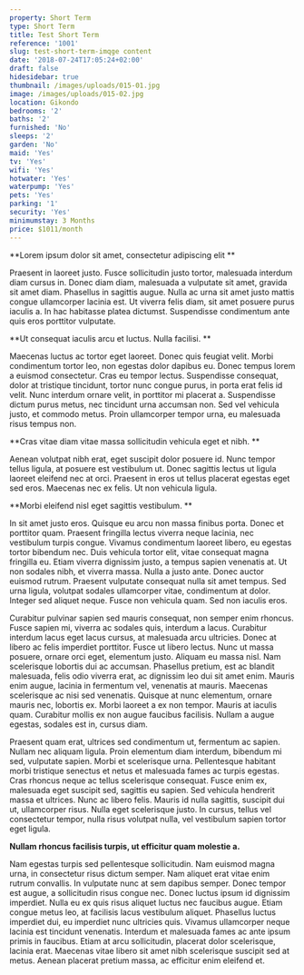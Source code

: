 ```yaml
---
property: Short Term
type: Short Term
title: Test Short Term
reference: '1001'
slug: test-short-term-imqge content
date: '2018-07-24T17:05:24+02:00'
draft: false
hidesidebar: true
thumbnail: /images/uploads/015-01.jpg
image: /images/uploads/015-02.jpg
location: Gikondo
bedrooms: '2'
baths: '2'
furnished: 'No'
sleeps: '2'
garden: 'No'
maid: 'Yes'
tv: 'Yes'
wifi: 'Yes'
hotwater: 'Yes'
waterpump: 'Yes'
pets: 'Yes'
parking: '1'
security: 'Yes'
minimumstay: 3 Months
price: $1011/month
---
```





**Lorem ipsum dolor sit amet, consectetur adipiscing elit **

Praesent in laoreet justo. Fusce sollicitudin justo tortor, malesuada interdum diam cursus in. Donec diam diam, malesuada a vulputate sit amet, gravida sit amet diam. Phasellus in sagittis augue. Nulla ac urna sit amet justo mattis congue ullamcorper lacinia est. Ut viverra felis diam, sit amet posuere purus iaculis a. In hac habitasse platea dictumst. Suspendisse condimentum ante quis eros porttitor vulputate.



**Ut consequat iaculis arcu et luctus. Nulla facilisi. **

Maecenas luctus ac tortor eget laoreet. Donec quis feugiat velit. Morbi condimentum tortor leo, non egestas dolor dapibus eu. Donec tempus lorem a euismod consectetur. Cras eu tempor lectus. Suspendisse consequat, dolor at tristique tincidunt, tortor nunc congue purus, in porta erat felis id velit. Nunc interdum ornare velit, in porttitor mi placerat a. Suspendisse dictum purus metus, nec tincidunt urna accumsan non. Sed vel vehicula justo, et commodo metus. Proin ullamcorper tempor urna, eu malesuada risus tempus non.



**Cras vitae diam vitae massa sollicitudin vehicula eget et nibh. **

Aenean volutpat nibh erat, eget suscipit dolor posuere id. Nunc tempor tellus ligula, at posuere est vestibulum ut. Donec sagittis lectus ut ligula laoreet eleifend nec at orci. Praesent in eros ut tellus placerat egestas eget sed eros. Maecenas nec ex felis. Ut non vehicula ligula.



**Morbi eleifend nisl eget sagittis vestibulum. **

In sit amet justo eros. Quisque eu arcu non massa finibus porta. Donec et porttitor quam. Praesent fringilla lectus viverra neque lacinia, nec vestibulum turpis congue. Vivamus condimentum laoreet libero, eu egestas tortor bibendum nec. Duis vehicula tortor elit, vitae consequat magna fringilla eu. Etiam viverra dignissim justo, a tempus sapien venenatis at. Ut non sodales nibh, et viverra massa. Nulla a justo ante. Donec auctor euismod rutrum. Praesent vulputate consequat nulla sit amet tempus. Sed urna ligula, volutpat sodales ullamcorper vitae, condimentum at dolor. Integer sed aliquet neque. Fusce non vehicula quam. Sed non iaculis eros.



Curabitur pulvinar sapien sed mauris consequat, non semper enim rhoncus. Fusce sapien mi, viverra ac sodales quis, interdum a lacus. Curabitur interdum lacus eget lacus cursus, at malesuada arcu ultricies. Donec at libero ac felis imperdiet porttitor. Fusce ut libero lectus. Nunc ut massa posuere, ornare orci eget, elementum justo. Aliquam eu massa nisl. Nam scelerisque lobortis dui ac accumsan. Phasellus pretium, est ac blandit malesuada, felis odio viverra erat, ac dignissim leo dui sit amet enim. Mauris enim augue, lacinia in fermentum vel, venenatis at mauris. Maecenas scelerisque ac nisi sed venenatis. Quisque at nunc elementum, ornare mauris nec, lobortis ex. Morbi laoreet a ex non tempor. Mauris at iaculis quam. Curabitur mollis ex non augue faucibus facilisis. Nullam a augue egestas, sodales est in, cursus diam.



Praesent quam erat, ultrices sed condimentum ut, fermentum ac sapien. Nullam nec aliquam ligula. Proin elementum diam interdum, bibendum mi sed, vulputate sapien. Morbi et scelerisque urna. Pellentesque habitant morbi tristique senectus et netus et malesuada fames ac turpis egestas. Cras rhoncus neque ac tellus scelerisque consequat. Fusce enim ex, malesuada eget suscipit sed, sagittis eu sapien. Sed vehicula hendrerit massa et ultrices. Nunc ac libero felis. Mauris id nulla sagittis, suscipit dui ut, ullamcorper risus. Nulla eget scelerisque justo. In cursus, tellus vel consectetur tempor, nulla risus volutpat nulla, vel vestibulum sapien tortor eget ligula.



**Nullam rhoncus facilisis turpis, ut efficitur quam molestie a.**

Nam egestas turpis sed pellentesque sollicitudin. Nam euismod magna urna, in consectetur risus dictum semper. Nam aliquet erat vitae enim rutrum convallis. In vulputate nunc at sem dapibus semper. Donec tempor est augue, a sollicitudin risus congue nec. Donec luctus ipsum id dignissim imperdiet. Nulla eu ex quis risus aliquet luctus nec faucibus augue. Etiam congue metus leo, at facilisis lacus vestibulum aliquet. Phasellus luctus imperdiet dui, eu imperdiet nunc ultricies quis. Vivamus ullamcorper neque lacinia est tincidunt venenatis. Interdum et malesuada fames ac ante ipsum primis in faucibus. Etiam at arcu sollicitudin, placerat dolor scelerisque, lacinia erat. Maecenas vitae libero sit amet nibh scelerisque suscipit sed at metus. Aenean placerat pretium massa, ac efficitur enim eleifend et.
